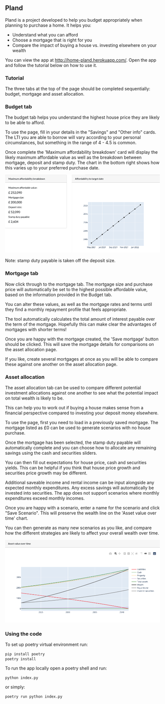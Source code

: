 ## Pland

Pland is a project developed to help you budget appropriately when planning to purchase a home. It helps you:

- Understand what you can afford
- Choose a mortgage that is right for you
- Compare the impact of buying a house vs. investing elsewhere on your wealth

You can view the app at http://home-pland.herokuapp.com/. Open the app and follow the tutorial below on how to use it.

### Tutorial

The three tabs at the top of the page should be completed sequentially: budget, mortgage and asset allocation.

### Budget tab

The budget tab helps you understand the highest house price they are likely to be able to afford.

To use the page, fill in your details in the "Savings" and "Other info" cards. The LTI you are able to borrow will vary according to your personal circumstances, but something in the range of 4 - 4.5 is common.

Once complete the 'Maximum affordability breakdown' card will display the likely maximum affordable value as well as the breakdown between mortgage, deposit and stamp duty. The chart in the bottom right shows how this varies up to your preferred purchase date.

![Budget tab](images/budget.png)

Note: stamp duty payable is taken off the deposit size.

### Mortgage tab

Now click through to the mortgage tab. The mortgage size and purchase price will automatically be set to the highest possible affordable value, based on the information provided in the Budget tab.

You can alter these values, as well as the mortgage rates and terms until they find a monthly repayment profile that feels appropriate.

The tool automatically calculates the total amount of interest payable over the term of the mortgage. Hopefully this can make clear the advantages of mortgages with shorter terms!

Once you are happy with the mortgage created, the 'Save mortgage' button should be clicked. This will save the mortgage details for comparisons on the asset allocation page.

If you like, create several mortgages at once as you will be able to compare these against one another on the asset allocation page.

### Asset allocation

The asset allocation tab can be used to compare different potential investment allocations against one another to see what the potential impact on total wealth is likely to be.

This can help you to work out if buying a house makes sense from a financial perspective compared to investing your deposit money elsewhere.

To use the page, first you need to load in a previously saved mortgage. The mortgage listed as £0 can be used to generate scenarios with no house purchase.

Once the mortgage has been selected, the stamp duty payable will automatically complete and you can choose how to allocate any remaining savings using the cash and securities sliders.

You can then fill out expectations for house price, cash and securities yields. This can be helpful if you think that house price growth and securities price growth may be different.

Additional saveable income and rental income can be input alongside any expected monthly expenditures. Any excess savings will automatically be invested into securities. The app does not support scenarios where monthly expenditures exceed monthly incomes.

Once you are happy with a scenario, enter a name for the scenario and click "Save Scenario". This will preserve the wealth line on the 'Asset value over time' chart.

You can then generate as many new scenarios as you like, and compare how the different strategies are likely to affect your overall wealth over time.

![Asset allocation tab](images/asset_allocation.png)

### Using the code

To set up poetry virtual environment run:

```console
pip install poetry
poetry install
```

To run the app locally open a poetry shell and run:

```console
python index.py
```

or simply:

```console
poetry run python index.py
```
